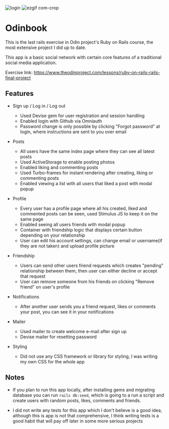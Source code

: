 
![login](https://github.com/99vik/odinbook/assets/106154264/4ac1ec14-cc7c-4f15-84e8-b977dad43bdb)
![ezgif com-crop](https://github.com/99vik/odinbook/assets/106154264/b0e306a5-26f1-4e7f-95ae-1860d589f1bc)

# Odinbook

This is the last rails exercise in Odin project's Ruby on Rails course, the most extensive project I did up to date.

This app is a basic social network with certain core features of a traditional social media application.

Exercise link: https://www.theodinproject.com/lessons/ruby-on-rails-rails-final-project

## Features

- Sign up / Log in / Log out
    - Used Devise gem for user registration and session handling
    - Enabled login with Github via Omniauth
    - Password change is only possible by clicking "Forgot password" at login, where instructions are sent to you over email

- Posts
    - All users have the same index page where they can see all latest posts
    - Used ActiveStorage to enable posting photos
    - Enabled liking and commenting posts
    - Used Turbo-frames for instant rendering after creating, liking or commenting posts
    - Enabled viewing a list with all users that liked a post with modal popup

- Profile
    - Every user has a profile page where all his created, liked and commented posts can be seen, used Stimulus JS to keep it on the same page
    - Enabled seeing all users friends with modal popup
    - Container with friendship logic that displays certain button depending on your relationship
    - User can edit his account settings, can change email or username(if they are not taken) and upload profile picture

- Friendship
    - Users can send other users friend requests which creates "pending" relationship between them, then user can either decline or accept that request
    - User can remove someone from his friends on clicking "Remove friend" on user's profile

- Notifications
    - After another user sends you a friend request, likes or comments your post, you can see it in your notifications 

- Mailer
    - Used mailer to create welcome e-mail after sign up
    - Devise mailer for resetting password

- Styling
    - Did not use any CSS framework or library for styling, I was writing my own CSS for the whole app


## Notes
- If you plan to run this app locally, after installing gems and migrating database you can run `rails db:seed`, which is going to a run a script and create users with random posts, likes, comments and friends.

- I did not write any tests for this app which I don't believe is a good idea, although this is app is not that comprehensive, I think writing tests is a good habit that will pay off later in some more serious projects
